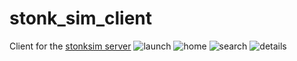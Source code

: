 # stonk_sim_client

Client for the [stonksim server](https://github.com/devilb2103/stonk_sim_client)
![launch](https://user-images.githubusercontent.com/43474979/234897456-8af55eef-ccc8-4c7e-b44a-68a6004c4744.jpeg)
![home](https://user-images.githubusercontent.com/43474979/234897468-61acb51a-f6e0-4a86-9384-8e52c03d6c09.jpeg)
![search](https://user-images.githubusercontent.com/43474979/234897473-b3a541ac-6145-469a-bc0b-bc5d74a1e01b.jpeg)
![details](https://user-images.githubusercontent.com/43474979/234897477-8c3dedf6-5b80-400e-a514-a1e55d52196e.jpeg)
